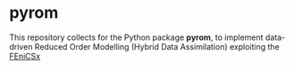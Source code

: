 # pyrom
This repository collects for the Python package **pyrom**, to implement data-driven Reduced Order Modelling (Hybrid Data Assimilation) exploiting the [FEniCSx](https://fenicsproject.org/)
